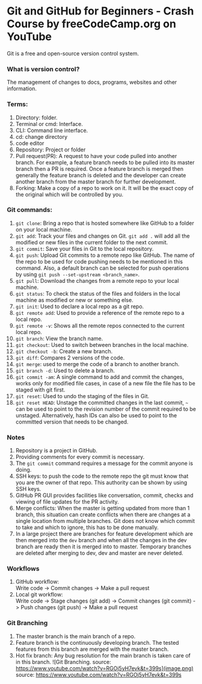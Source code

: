 # Git and GitHub for Beginners - Crash Course by freeCodeCamp.org on YouTube

Git is a free and open-source version control system. 

### What is version control?
The management of changes to docs, programs, websites and other information.

### Terms:
1. Directory: folder.
2. Terminal or cmd: Interface.
3. CLI: Command line interface.
4. cd: change directory
5. code editor
6. Repository: Project or folder
7. Pull request(PR): A request to have your code pulled into another branch. For example, a feature branch needs to be pulled into its master branch then a PR is required. Once a feature branch is merged then generally the feature branch is deleted and the developer can create another branch from the master branch for further development.
8. Forking: Make a copy of a repo to work on it. It will be the exact copy of the original which will be controlled by you.


### Git commands:
1. `git clone`: Bring a repo that is hosted somewhere like GitHub to a folder on your local machine.
2. `git add`: Track your files and changes on Git. `git add .` will add all the modified or new files in the current folder to the next commit.
3. `git commit`: Save your files in Git to the local repository.
4. `git push`: Upload Git commits to a remote repo like GitHub. The name of the repo to be used for code pushing needs to be mentioned in this command. Also, a default branch can be selected for push operations by using `git push --set-upstream <branch_name>`.
5. `git pull`: Download the changes from a remote repo to your local machine.
6. `git status`: To check the status of the files and folders in the local machine as modified or new or something else.
7. `git init`: Used to declare a local repo as a git repo.
8. `git remote add`: Used to provide a reference of the remote repo to a local repo.
9. `git remote -v`: Shows all the remote repos connected to the current local repo.
10. `git branch`: View the branch name.
11. `git checkout`: Used to switch between branches in the local machine.
12. `git checkout -b`: Create a new branch.
13. `git diff`: Compares 2 versions of the code.
14. `git merge`: used to merge the code of a branch to another branch.
15. `git branch -d`: Used to delete a branch.
16. `git commit -am`: A single command to add and commit the changes, works only for modified file cases, in case of a new file the file has to be staged with git first.
17. `git reset`: Used to undo the staging of the files in Git.
18. `git reset HEAD`: Unstage the committed changes in the last commit, `~` can be used to point to the revision number of the commit required to be unstaged. Alternatively, hash IDs can also be used to point to the committed version that needs to be changed.
   
### Notes
1. Repository is a project in GitHub.
2. Providing comments for every commit is necessary.
3. The `git commit` command requires a message for the commit anyone is doing.
4. SSH keys: to push the code to the remote repo the git must know that you are the owner of that repo. This authority can be shown by using SSH keys.
5. GitHub PR GUI provides facilities like conversation, commit, checks and viewing of file updates for the PR activity.
6. Merge conflicts: When the master is getting updated from more than 1 branch, this situation can create conflicts when there are changes at a single location from multiple branches. Git does not know which commit to take and which to ignore, this has to be done manually.
7. In a large project there are branches for feature development which are then merged into the `dev` branch and when all the changes in the dev branch are ready then it is merged into to master. Temporary branches are deleted after merging to dev, dev and master are never deleted.

### Workflows
1. GitHub workflow:  
Write code -> Commit changes -> Make a pull request
2. Local git workflow:  
Write code -> Stage changes (git add) -> Commit changes (git commit) -> Push changes (git push) -> Make a pull request

### Git Branching
1. The master branch is the main branch of a repo.
2. Feature branch is the continuously developing branch. The tested features from this branch are merged with the master branch.
3. Hot fix branch: Any bug resolution for the main branch is taken care of in this branch.
![Git Branching. source: https://www.youtube.com/watch?v=RGOj5yH7evk&t=399s](image.png)
source: https://www.youtube.com/watch?v=RGOj5yH7evk&t=399s
